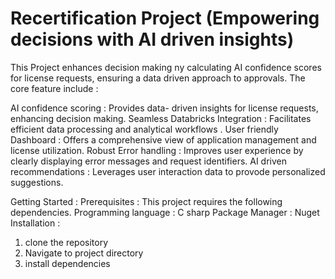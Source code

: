 
# Recertification Project (Empowering decisions with AI driven insights)

This Project enhances decision making ny calculating AI confidence scores for license requests, ensuring a data driven approach to approvals. The core feature include :

AI confidence scoring : Provides data- driven insights for license requests, enhancing decision making.
Seamless Databricks Integration : Facilitates efficient data processing and analytical workflows .
User friendly Dashboard : Offers a comprehensive view of application management and license utilization.
Robust Error handling : Improves user experience by clearly displaying error messages and request identifiers.
AI driven recommendations : Leverages user interaction data to provode personalized suggestions.

Getting Started : 
Prerequisites : This project requires the following dependencies.
Programming language : C sharp 
Package Manager : Nuget
Installation :
1) clone the repository
2) Navigate to project directory 
3) install dependencies
